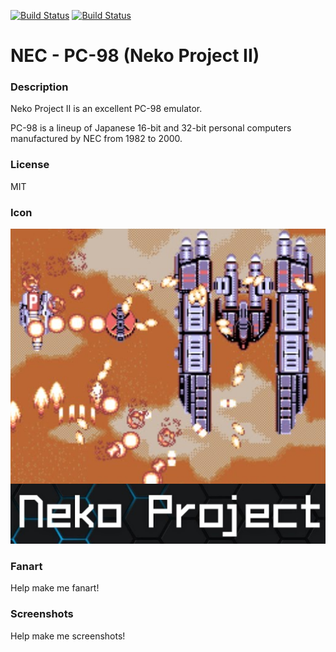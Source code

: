 [![Build Status](https://travis-ci.org/kodi-game/game.libretro.meowpc98.svg?branch=master)](https://travis-ci.org/kodi-game/game.libretro.meowpc98)
[![Build Status](https://ci.appveyor.com/api/projects/status/github/kodi-game/game.libretro.meowpc98?svg=true)](https://ci.appveyor.com/project/kodi-game/game-libretro-meowpc98)

# NEC - PC-98 (Neko Project II)

### Description

Neko Project II is an excellent PC-98 emulator.

PC-98 is a lineup of Japanese 16-bit and 32-bit personal computers manufactured by NEC from 1982 to 2000.

### License

MIT

### Icon

![NEC - PC-98 (Neko Project II) icon](game.libretro.meowpc98/resources/icon.png)

### Fanart

Help make me fanart!

### Screenshots

Help make me screenshots!
